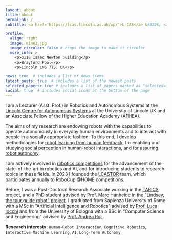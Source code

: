 ```yaml
---
layout: about
title: about
permalink: /
subtitle: <a href='https://lcas.lincoln.ac.uk/wp/'>L-CAS</a> &#8226; <a href="https://www.lincoln.ac.uk/home/seps/">School of Engineering and Physical Sciences</a> &#8226; <a href="http://lincoln.ac.uk/home/">University of Lincoln</a>

profile:
  align: right
  image: mine2.jpg
  image_circular: false # crops the image to make it circular
  more_info: >
    <p>3118 Isaac Newton building</p>
    <p>Brayford Pool</p>
    <p>Lincoln LN6 7TS, UK</p>

news: true  # includes a list of news items
latest_posts: true  # includes a list of the newest posts
selected_papers: true # includes a list of papers marked as "selected={true}"
social: true  # includes social icons at the bottom of the page
---
```


I am a Lecturer (Asst. Prof.) in Robotics and Autonomous Systems at the <a href="https://lcas.lincoln.ac.uk/wp/">Lincoln Centre for Autonomous Systems</a> at the University of Lincoln UK and an Associate Fellow of the Higher Education Academy (AFHEA).

The aims of my research are endowing robots with the capabilities to operate autonomously in everyday human environments and to interact with people in a socially appropriate fashion. To this end, I develop methodologies for <a href="/projects/learning/">robot learning from human feedback</a>, for enabling and studying <a href="/projects/perception/">social perception in human-robot interactions</a>, and for <a href="/projects/autonomy/">assuring robot autonomy</a>.

I am actively involved in <a href="/projects/competitions/">robotics competitions</a> for the advancement of the state-of-the-art in robotics and AI, and for introducing students to research topics in these fields. In 2023 I founded the <a href="https://lcastor.blogs.lincoln.ac.uk">LCASTOR</a> team, which participates annually to RoboCup @HOME competitions.

Before, I was a Post-Doctoral Research Associate working in the <a href="https://www.tas.ac.uk/research-projects-2022-23/tarics">TARICS project</a>, and a PhD student advised by <a href="https://www.hanheide.net/">Prof. Marc Hanheide</a> in the <a href="https://lcas.lincoln.ac.uk/wp/projects/lindsey-a-robot-tour-guide/">"Lindsey, the tour guide robot" project</a>. I graduated from Sapienza University of Rome with a MSc in “Artificial Intelligence and Robotics” advised by <a href="https://sites.google.com/a/dis.uniroma1.it/iocchi/home">Prof. Luca Iocchi</a> and from the University of Bologna with a BSc in “Computer Science and Engineering” advised by <a href="https://www.unibo.it/sitoweb/andrea.roli/en">Prof. Andrea Roli</a>.


**Research interests**: `Human-Robot Interaction`, `Cognitive Robotics`, `Interactive Machine Learning`, `AI`, `Long-Term Autonomy`
